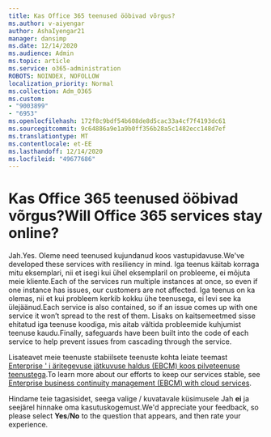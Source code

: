 ```yaml
---
title: Kas Office 365 teenused ööbivad võrgus?
ms.author: v-aiyengar
author: AshaIyengar21
manager: dansimp
ms.date: 12/14/2020
ms.audience: Admin
ms.topic: article
ms.service: o365-administration
ROBOTS: NOINDEX, NOFOLLOW
localization_priority: Normal
ms.collection: Adm_O365
ms.custom:
- "9003899"
- "6953"
ms.openlocfilehash: 172f8c9bdf54b608de8d5cac33a4cf7f4193dc61
ms.sourcegitcommit: 9c64886a9e1a9b0ff356b28a5c1482ecc148d7ef
ms.translationtype: MT
ms.contentlocale: et-EE
ms.lasthandoff: 12/14/2020
ms.locfileid: "49677686"
---
```

# <a name="will-office-365-services-stay-online"></a><span data-ttu-id="74070-102">Kas Office 365 teenused ööbivad võrgus?</span><span class="sxs-lookup"><span data-stu-id="74070-102">Will Office 365 services stay online?</span></span>

<span data-ttu-id="74070-103">Jah.</span><span class="sxs-lookup"><span data-stu-id="74070-103">Yes.</span></span> <span data-ttu-id="74070-104">Oleme need teenused kujundanud koos vastupidavuse.</span><span class="sxs-lookup"><span data-stu-id="74070-104">We've developed these services with resiliency in mind.</span></span> <span data-ttu-id="74070-105">Iga teenus käitab korraga mitu eksemplari, nii et isegi kui ühel eksemplaril on probleeme, ei mõjuta meie kliente.</span><span class="sxs-lookup"><span data-stu-id="74070-105">Each of the services run multiple instances at once, so even if one instance has issues, our customers are not affected.</span></span> <span data-ttu-id="74070-106">Iga teenus on ka olemas, nii et kui probleem kerkib kokku ühe teenusega, ei levi see ka ülejäänud.</span><span class="sxs-lookup"><span data-stu-id="74070-106">Each service is also contained, so if an issue comes up with one service it won’t spread to the rest of them.</span></span> <span data-ttu-id="74070-107">Lisaks on kaitsemeetmed sisse ehitatud iga teenuse koodiga, mis aitab vältida probleemide kuhjumist teenuse kaudu.</span><span class="sxs-lookup"><span data-stu-id="74070-107">Finally, safeguards have been built into the code of each service to help prevent issues from cascading through the service.</span></span>

<span data-ttu-id="74070-108">Lisateavet meie teenuste stabiilsete teenuste kohta leiate teemast [Enterprise ' i äritegevuse jätkuvuse haldus (EBCM) koos pilveteenuse teenustega](https://go.microsoft.com/fwlink/?linkid=2124377).</span><span class="sxs-lookup"><span data-stu-id="74070-108">To learn more about our efforts to keep our services stable, see [Enterprise business continuity management (EBCM) with cloud services](https://go.microsoft.com/fwlink/?linkid=2124377).</span></span>

<span data-ttu-id="74070-109">Hindame teie tagasisidet, seega valige  / kuvatavale küsimusele Jah **ei** ja seejärel hinnake oma kasutuskogemust.</span><span class="sxs-lookup"><span data-stu-id="74070-109">We'd appreciate your feedback, so please select **Yes**/**No** to the question that appears, and then rate your experience.</span></span>